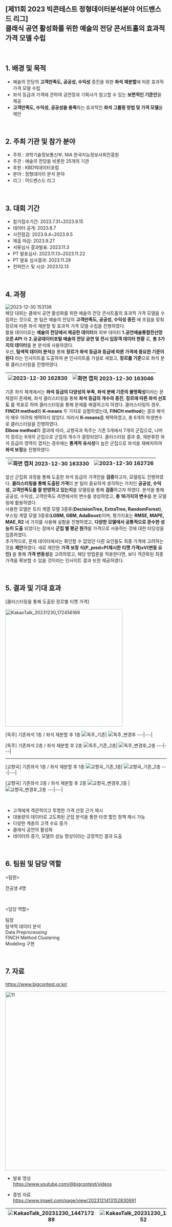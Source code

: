 ## [제11회 2023 빅콘테스트 정형데이터분석분야 어드밴스드 리그] <br/> 클래식 공연 활성화를 위한 예술의 전당 콘서트홀의 효과적 가격 모델 수립

<br/>

## 1. 배경 및 목적  
- 예술의 전당의 **고객만족도, 공공성, 수익성** 증진을 위한 **좌석 재분할**에 따른 효과적 가격 모델 수립
- 좌석 등급과 가격에 관하여 공연장과 기획사가 참고할 수 있는 **보편적인 기준안**을 제공
- **고객만족도, 수익성, 공공성을 충족**하는 효과적인 **좌석 그룹핑 방법 및 가격 모델**을 제안

<br/>

## 2. 주최 기관 및 참가 분야

- 주최 : 과학기술정보통신부, NIA 한국지능정보사회진흥원  
- 주관 : 예술의 전당을 비롯한 25개의 기관
- 후원 : KBD빅데이터포럼
- 분야 : 정형데이터 분석 분야
- 리그 : 어드밴스드 리그

<br/>

## 3. 대회 기간

- 참가접수기간: 2023.7.31~2023.9.15
- 데이터 공개: 2023.8.7
- 사전점검: 2023.9.4~2023.9.5
- 제출 마감: 2023.9.27
- 서류심사 결과발표: 2023.11.3
- PT 발표심사: 2023.11.13~2023.11.22
- PT 발표 심사결과: 2023.11.28
- 컨퍼런스 및 시상: 2023.12.13

<br/>


## 4. 과정     
![2023-12-30 153136](https://github.com/Ji-eun-Kim/Toy_project/assets/124686375/ff0ef75f-c9cf-4fdc-9f0c-84ec92989bb6)  
해당 대회는 클래식 공연 활성화를 위한 예술의 전당 콘서트홀의 효과적 가격 모델을 수립하는 것으로, 본 팀은 예술의 전당의 **고객만족도, 공공성, 수익성 증진** 에 초점을 맞춰 장르에 따른 좌석 재분할 및 효과적 가격 모델 수립을 진행하였다.  
활용 데이터로는 **예술의 전당에서 제공한 데이터**와 외부 데이터 **1.공연예술통합전산망 오픈 API** 와 **2.공공데이터포털 예술의 전당 공연 및 전시 입장객 데이터 현황** 로, **총 3가지의 데이터**를 본 분석에 사용하였다.   
우선, **탐색적 데이터 분석**을 통해 **장르가 좌석 등급과 등급에 따른 가격에
중요한 기준이 된다** 라는 인사이트를 도출하여 본 인사이트를 가설로 세웠고, **장르를 기준**으로 좌석 분류 클러스터링을 진행하였다. 

![2023-12-30 162830](https://github.com/Ji-eun-Kim/DnA-Visualization-competition/assets/124686375/e2beb2fc-6ea6-4f62-8605-cf6762b7e2f6)|![화면 캡처 2023-12-30 163046](https://github.com/Ji-eun-Kim/DnA-Visualization-competition/assets/124686375/ef716c9e-c069-433b-add7-37b76d80d295)
---|---|

기존 좌석 체계에서는 **좌석 등급의 다양성의 부족**, **좌석 분배 기준의 불명확성**이라는 문제점이 존재해, 좌석 클러스터링을 통해 **좌석 등급의 개수의 증진**, **장르에 따른 좌석 선호도** 를 목표로 하여 클러스터링을 통해 문제를 해결하고자 하였다. 클러스터링의 경우, **FINCH method**와 **K-means** 두 가지로 실험하였는데, **FINCH method**는 결과 해석이 매우 어려워 채택하지 않았다. 따라서 **K-means**를 채택하였고, 총 6개의 파생변수로 클러스터링을 진행하였다.   
**Elbow method**의 결과에 따라, 교향곡과 독주는 기존 5개에서 7개의 군집으로, 나머지 장르는 6개의 군집으로 군집의 개수가 결정되었다. 클러스터링 결과 중, 재분류한 좌석 등급의 영역이 겹치는 경우에는 **통계적 유사성**이 높은 군집으로 좌석을 재배치하여 **좌석 보정**을 진행하였다.  

![화면 캡처 2023-12-30 163330](https://github.com/Ji-eun-Kim/DnA-Visualization-competition/assets/124686375/9aeb87d3-bcb3-4f7e-8c8f-735b8bb70985)|![2023-12-30 162726](https://github.com/Ji-eun-Kim/DnA-Visualization-competition/assets/124686375/58705b43-2122-4eec-a633-5834caeb6a4e)
---|---|

앞선 군집화 과정을 통해 도출한 좌석 등급의 가격안을 **검증**하고자, 모델링도 진행하였다. **클러스터링을 통해 도출된 가격**이 본 팀이 중요하게 생각하는 가치인 **공공성, 수익성, 고객만족도를 잘 반영하고 있는지**를 모델링을 통해 **검증**하고자 하였다. 분석을 통해 공공성, 수익성, 고객만족도 측면에서의 변수를 생성하였고, **총 16가지의 변수**를 본 모델링에 활용하였다.   
사용한 모델은 트리 계열 모델 3종류(**DecisionTree, ExtraTree, RandomForest**), 부스팅 계열 모델 3종류(**LGBM, GBM, AdaBoost**)이며, 평가지표는 **RMSE, MAPE, MAE, R2** 네 가지를 사용해 실험을 진행하였고, **다양한 모델에서 공통적으로 준수한 성능이 도출** 되었다는 점에서 **군집 별 평균 원가**를 가격으로 사용하는 것에 대한 타당성을 입증하였다.   
추가적으로, 문제 데이터에서는 확인할 수 없었던 다른 요인들도 최종 가격에 고려하는 것을 **제안**하였다. 새로 제안한 **가격 보정 식(P_pred=P(제시한 티켓 가격)xV(변동 요인)** 을 통해 **가격 변동성**을 고려하였고, 해당 방법론을 적용한다면, 보다 객관화된 최종 가격을 확보할 수 있을 것이라는 인사이트 결과 또한 제공하였다.  


<br/>


## 5. 결과  및 기대 효과

[클러스터링을 통해 도출된 장르별 티켓 가격]    

<img width="366" alt="KakaoTalk_20231230_172456169" src="https://github.com/Ji-eun-Kim/DnA-Visualization-competition/assets/124686375/3ba45d46-e5d3-4188-8a96-6d93bb6cacf4">

[독주] 기존좌석 1층 / 좌석 재분할 후 1층
![독주_기존](https://github.com/Ji-eun-Kim/Toy_project/assets/124686375/842681c5-0b0e-40be-ae0c-b4fbe87e3052)| ![독주_변경후](https://github.com/Ji-eun-Kim/Toy_project/assets/124686375/bb801521-2ad3-4925-82fe-733f5783deb7)
---|---|

[독주] 기존좌석 2층 / 좌석 재분할 후 2층
![독주_기존_2층](https://github.com/Ji-eun-Kim/Toy_project/assets/124686375/98dca2f7-494d-44ec-b814-8eb985a9f71b)| ![독주_변경후_2층](https://github.com/Ji-eun-Kim/Toy_project/assets/124686375/f1bf8597-ddab-452f-a485-b3e4611fab38)
---|---|

-----

[교향곡] 기존좌석 1층 / 좌석 재분할 후 1층
![교향곡_기존_1층](https://github.com/Ji-eun-Kim/Toy_project/assets/124686375/048e37f9-f5cb-485e-9e62-6ba1afd62797)| ![교향곡_기존_2층](https://github.com/Ji-eun-Kim/Toy_project/assets/124686375/11fe315d-634a-4731-ad22-35547cb16824)
---|---|

[교향곡] 기존좌석 2층 / 좌석 재분할 후 2층
![교향곡_변경후_1층](https://github.com/Ji-eun-Kim/Toy_project/assets/124686375/4c34be1d-bda8-4f4a-b6cd-88ef35a58bc7) | ![교향곡_변경후_2층](https://github.com/Ji-eun-Kim/Toy_project/assets/124686375/1d5b56d6-07e9-4466-b95c-00ba43ed9db2)
---|---|

<br/>

- 고객에게 객관적이고 투명한 가격 산정 근거 제시
- 대용량의 데이터로 고도화된 군집 분석을 통한 타겟 할인 정책 제시 가능
- 다양한 계층의 고객 수요 증가
- 클래식 공연의 활성화
- 데이터의 증가, 모델의 성능 향상이라는 긍정적인 결과 도출

<br/>

## 6. 팀원 및 담당 역할
<팀원>

전공생 4명

<br/>

<담당 역할>

팀장  
탐색적 데이터 분석   
Data Preprocessing  
FINCH Method Clustering  
Modeling 구현  

<br/>

## 7. 자료  
https://www.bigcontest.or.kr/

<img width="557" alt="11" src="https://github.com/Ji-eun-Kim/Toy_project/assets/124686375/5f87e0f4-72f7-4b85-935a-5d07ef394954">   
<br/>

- 발표 영상   
https://www.youtube.com/@bigcontest/videos    

- 증빙 자료       
https://www.imaeil.com/page/view/2023121413152830691

![KakaoTalk_20231230_144717289](https://github.com/Ji-eun-Kim/Toy_project/assets/124686375/1d2635c7-ea99-4450-a265-9aab54ff659b) | ![KakaoTalk_20231230_145117752](https://github.com/Ji-eun-Kim/Toy_project/assets/124686375/d28cd795-e6a1-4910-9c52-e9ecdfea63c6)
---|---|



<br/>

